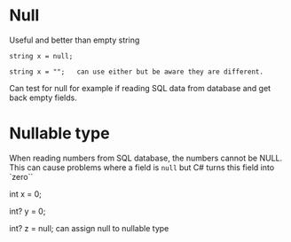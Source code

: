 # Null

Useful and better than empty string

    string x = null;
    
    string x = "";   can use either but be aware they are different.
    
    

Can test for null for example if reading SQL data from database and get back empty fields.

# Nullable type

When reading numbers from SQL database, the numbers cannot be NULL.  This can cause problems where a field is `null` but C# turns this field into `zero``

int x = 0;  

int?  y = 0;

int?   z = null;     can assign null to nullable type